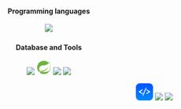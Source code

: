 <h4 align="center">Programming languages</h4>

<p align="center">
  <img src="https://cdn.jsdelivr.net/gh/devicons/devicon/icons/java/java-original-wordmark.svg" width="85px">
</p>

<h4 align="center">Database and Tools</h4>

<p align="center">
  <img src="https://cdn.icon-icons.com/icons2/1381/PNG/512/mysqlworkbench_93532.png" width="30px">
  <img src="https://raw.githubusercontent.com/github/explore/80688e429a7d4ef2fca1e82350fe8e3517d3494d/topics/spring-boot/spring-boot.png" width="30px">
  <img src="https://cdn.jsdelivr.net/gh/devicons/devicon/icons/html5/html5-original.svg" width="30px">
  <img src="https://cdn.jsdelivr.net/gh/devicons/devicon/icons/css3/css3-original.svg" width="30px">
</p>

<p align="end">
  <a href="https://julianoacs.github.io/Portfolio/">
    <img src="https://github.com/julianoacs/julianoacs/blob/main/logojavasemfundo.png" width="35px"></a>
  <a href="mailto:julianoacsilva@hotmail.com">
    <img src="https://upload.wikimedia.org/wikipedia/commons/thumb/4/4e/Mail_%28iOS%29.svg/1200px-Mail_%28iOS%29.svg.png" width="35px"></a>
  <a href="https://www.linkedin.com/in/julianoacs/">
    <img src="https://cdn-icons-png.flaticon.com/128/2504/2504923.png" width="35px"></a>  
</p>

